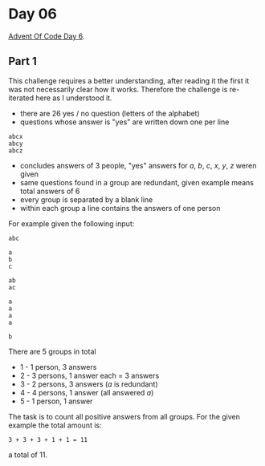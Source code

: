 # Day 06

[Advent Of Code Day 6](https://adventofcode.com/2020/day/6).

## Part 1

This challenge requires a better understanding, after reading it the first it was not necessarily clear how it works. Therefore the challenge is re-iterated here as I understood it.

* there are 26 yes / no question (letters of the alphabet)
* questions whose answer is "yes" are written down one per line
```
abcx
abcy
abcz
```
* concludes answers of 3 people, "yes" answers for *a*, *b*, *c*, *x*, *y*, *z* weren given
* same questions found in a group are redundant, given example means total answers of 6
* every group is separated by a blank line
* within each group a line contains the answers of one person

For example given the following input:

```
abc

a
b
c

ab
ac

a
a
a
a

b
```

There are 5 groups in total

* 1 - 1 person, 3 answers
* 2 - 3 persons, 1 answer each = 3 answers
* 3 - 2 persons, 3 answers (*a* is redundant)
* 4 - 4 persons, 1 answer (all answered *a*)
* 5 - 1 person, 1 answer

The task is to count all positive answers from all groups. For the given example the total amount is:

```
3 + 3 + 3 + 1 + 1 = 11
```

a total of 11.

